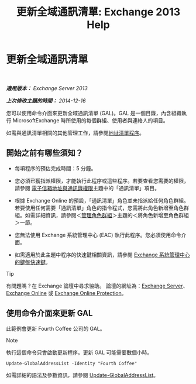 ﻿---
title: '更新全域通訊清單: Exchange 2013 Help'
TOCTitle: 更新全域通訊清單
ms:assetid: 236e8530-62dd-4c43-8a5d-8465623252e6
ms:mtpsurl: https://technet.microsoft.com/zh-tw/library/Bb266966(v=EXCHG.150)
ms:contentKeyID: 50472826
ms.date: 05/21/2018
mtps_version: v=EXCHG.150
ms.translationtype: MT
---

# 更新全域通訊清單

 

_**適用版本：** Exchange Server 2013_

_**上次修改主題的時間：** 2014-12-16_

您可以使用命令介面來更新全域通訊清單 (GAL)。GAL 是一個目錄，內含組織執行 MicrosoftExchange 時所使用的每個群組、使用者與連絡人的項目。

如需與通訊清單相關的其他管理工作，請參閱[地址清單程序](address-list-procedures-exchange-2013-help.md)。

## 開始之前有哪些須知？

  - 每項程序的預估完成時間：5 分鐘。

  - 您必須已獲指派權限，才能執行此程序或這些程序。若要查看您需要的權限，請參閱 [電子信箱地址與通訊錄權限](email-address-and-address-book-permissions-exchange-2013-help.md)主題中的「通訊清單」項目。

  - 根據 Exchange Online 的預設，「通訊清單」角色並未指派給任何角色群組。若要使用任何需要「通訊清單」角色的指令程式，您需將此角色新增至角色群組。如需詳細資訊，請參閱＜[管理角色群組](manage-role-groups-exchange-2013-help.md)＞主題的＜將角色新增至角色群組＞一節。

  - 您無法使用 Exchange 系統管理中心 (EAC) 執行此程序。您必須使用命令介面。

  - 如需適用於此主題中程序的快速鍵相關資訊，請參閱 [Exchange 系統管理中心的鍵盤快速鍵](keyboard-shortcuts-in-the-exchange-admin-center-exchange-online-protection-help.md)。


> [!TIP]  
> 有問題嗎？在 Exchange 論壇中尋求協助。 論壇的網址為：<a href="https://go.microsoft.com/fwlink/p/?linkid=60612">Exchange Server</a>、 <a href="https://go.microsoft.com/fwlink/p/?linkid=267542">Exchange Online</a> 或 <a href="https://go.microsoft.com/fwlink/p/?linkid=285351">Exchange Online Protection</a>。




## 使用命令介面來更新 GAL

此範例會更新 Fourth Coffee 公司的 GAL。


> [!NOTE]  
> 執行這個命令只會啟動更新程序。更新 GAL 可能需要數個小時。




    Update-GlobalAddressList -Identity "Fourth Coffee"

如需詳細的語法及參數資訊，請參閱 [Update-GlobalAddressList](https://technet.microsoft.com/zh-tw/library/aa998806\(v=exchg.150\))。

